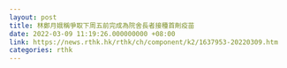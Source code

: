 ```yaml
---
layout: post
title: 林鄭月娥稱爭取下周五前完成為院舍長者接種首劑疫苗
date: 2022-03-09 11:19:26.000000000 +08:00
link: https://news.rthk.hk/rthk/ch/component/k2/1637953-20220309.htm
categories: rthk
---
```



